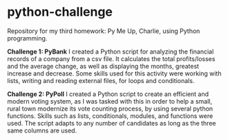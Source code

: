 # python-challenge
Repository for my third homework: Py Me Up, Charlie, using Python programming.

**Challenge 1: PyBank**
I created a Python script for analyzing the financial records of a company
from a csv file. It calculates the total profits/losses and the average
change, as well as displaying the months, greatest increase and decrease.
Some skills used for this activity were working with lists, writing and
reading external files, for loops and conditionals.

**Challenge 2: PyPoll**
I created a Python script to create an efficient and modern voting system, 
as I was tasked with this in order to help a small, rural town modernize its 
vote counting process, by using several python functions. Skills such as lists,
conditionals, modules, and functions were used. The script adapts to any number of 
candidates as long as the three same columns are used.